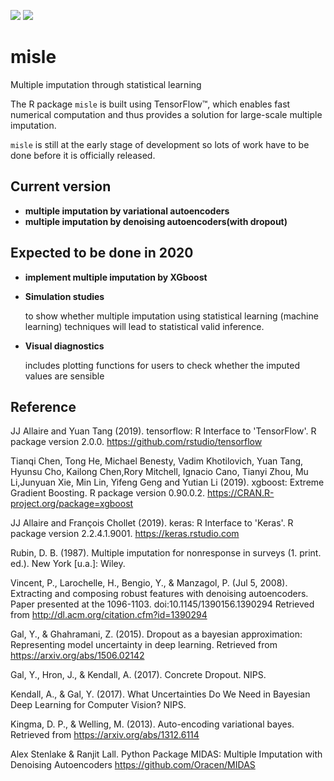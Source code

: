 [![](https://img.shields.io/badge/Made%20With-R-9cf)](https://github.com/agnesdeng/misle)
[![](https://img.shields.io/badge/Lifecycle-Experimental-ff69b4)](https://github.com/agnesdeng/misle)
# misle
Multiple imputation through statistical learning

The R package `misle` is built using TensorFlow™, which enables fast numerical computation and thus provides a solution for large-scale multiple imputation.

`misle` is still at the early stage of development so lots of work have to be done before it is officially released. 

## Current version 
- **multiple imputation by variational autoencoders**
- **multiple imputation by denoising autoencoders(with dropout)**

## Expected to be done in 2020
- **implement multiple imputation by XGboost**

- **Simulation studies**


   to show whether multiple imputation using statistical learning (machine learning) techniques will lead to statistical valid inference. 

- **Visual diagnostics**


   includes plotting functions for users to check whether the imputed values are sensible


## Reference
JJ Allaire and Yuan Tang (2019). tensorflow: R Interface to 'TensorFlow'. R package version 2.0.0. https://github.com/rstudio/tensorflow

Tianqi Chen, Tong He, Michael Benesty, Vadim Khotilovich, Yuan Tang, Hyunsu Cho, Kailong Chen,Rory Mitchell, Ignacio Cano, Tianyi Zhou, Mu Li,Junyuan Xie, Min Lin, Yifeng Geng and Yutian Li (2019). xgboost: Extreme Gradient Boosting. R package version 0.90.0.2. https://CRAN.R-project.org/package=xgboost

JJ Allaire and François Chollet (2019). keras: R Interface to 'Keras'. R package version 2.2.4.1.9001. https://keras.rstudio.com

Rubin, D. B. (1987). Multiple imputation for nonresponse in surveys (1. print. ed.). New York [u.a.]: Wiley.

Vincent, P., Larochelle, H., Bengio, Y., \& Manzagol, P. (Jul 5, 2008). Extracting and composing robust features with denoising autoencoders. Paper presented at the 1096-1103. doi:10.1145/1390156.1390294 Retrieved from http://dl.acm.org/citation.cfm?id=1390294

Gal, Y., \& Ghahramani, Z. (2015). Dropout as a bayesian approximation: Representing model uncertainty in deep learning. Retrieved from https://arxiv.org/abs/1506.02142

Gal, Y., Hron, J., & Kendall, A. (2017). Concrete Dropout. NIPS.

Kendall, A., & Gal, Y. (2017). What Uncertainties Do We Need in Bayesian Deep Learning for Computer Vision? NIPS.
 
Kingma, D. P., \& Welling, M. (2013). Auto-encoding variational bayes. Retrieved from https://arxiv.org/abs/1312.6114

Alex Stenlake & Ranjit Lall. Python Package MIDAS: Multiple Imputation with Denoising Autoencoders https://github.com/Oracen/MIDAS
